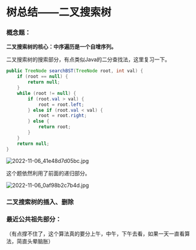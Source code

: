 # 树总结——二叉搜索树

### 概念题：

**二叉搜索树的核心：中序遍历是一个自增序列。**

二叉搜索树的搜索部分，有点类似Java的二分查找法，这里复习一下。

```java
public TreeNode searchBST(TreeNode root, int val) {
    if (root == null) {
        return null;
    }
    while (root != null) {
        if (root.val > val) {
            root = root.left;
        } else if (root.val < val) {
            root = root.right;
        } else {
            return root;
        }
    }
    return null;
}
```

![2022-11-06_41e48d7d05bc.jpg](https://cdn.jsdelivr.net/gh/EricYuan1201/img/2022-11-06_41e48d7d05bc.jpg)

这个题依然利用了前面的递归部分。


![2022-11-06_0af98b2c7b4d.jpg](https://cdn.jsdelivr.net/gh/EricYuan1201/img/2022-11-06_0af98b2c7b4d.jpg)

### 二叉搜索树的插入、删除

### 最近公共祖先部分：

（有点撑不住了，这个算法真的要分上午，中午，下午去看，如果一天一直看算法，简直头晕脑胀）
